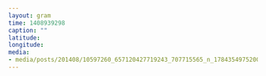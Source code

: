 ```yaml
---
layout: gram
time: 1408939298
caption: ""
latitude: 
longitude: 
media:
- media/posts/201408/10597260_657120427719243_707715565_n_17843549752000351.jpg
---
```


